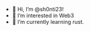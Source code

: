 - 👋 Hi, I’m @sh0nti23! 
- 👀 I’m interested in Web3  
- 🌱 I’m currently learning rust.      

<!---
sh0nti23/sh0nti23 is a ✨ special ✨ repository because its `README.md` (this file) appears on your GitHub profile.
You can click the Preview link to take a look at your changes.
--->
 
